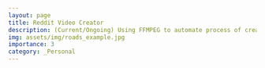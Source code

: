 ```yaml
---
layout: page
title: Reddit Video Creator
description: (Current/Ongoing) Using FFMPEG to automate process of creating Reddit read videos as shorts and YT videos.
img: assets/img/roads_example.jpg
importance: 3
category: _Personal
---
```

